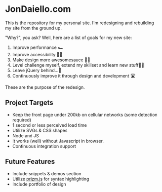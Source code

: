 # JonDaiello.com
This is the repository for my personal site. I'm redesigning and rebuilding my site from the ground up. 

"Why?", you ask? Well, here are a list of goals for my new site:

1. Improve performance 🏎
2. Improve accessibility 👏🏻
3. Make design more awesomesauce 🧙🏻‍
4. Level challenge myself, extend my skillset and learn new stuff🏋🏻‍
5. Leave jQuery behind...🛑
6. Continuously improve it through design and development 🛣

These are the purpose of the redesign.

## Project Targets
- Keep the front page under 200kb on cellular networks (some detection required)
- 1 second or less perceived load time
- Utilize SVGs & CSS shapes
- Node and JS
- It works (well) without Javascript in browser.
- Continuous integration support

## Future Features
- Include snippets & demos section
- Utilize [prizm.js](http://prismjs.com/) for syntax highlighting
- Include portfolio of design
